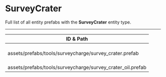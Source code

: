 # SurveyCrater
Full list of all <Badge type="warning" text="2"/> entity prefabs with the **SurveyCrater** entity type.

---
| ID & Path |
| --- |
| <a href="#2955484243"><Badge id="2955484243" type="tip" text="#"/></a> <Badge type="tip" text="2955484243"/> <br> assets/prefabs/tools/surveycharge/survey_crater.prefab |
| <a href="#1917257452"><Badge id="1917257452" type="tip" text="#"/></a> <Badge type="tip" text="1917257452"/> <br> assets/prefabs/tools/surveycharge/survey_crater_oil.prefab |
